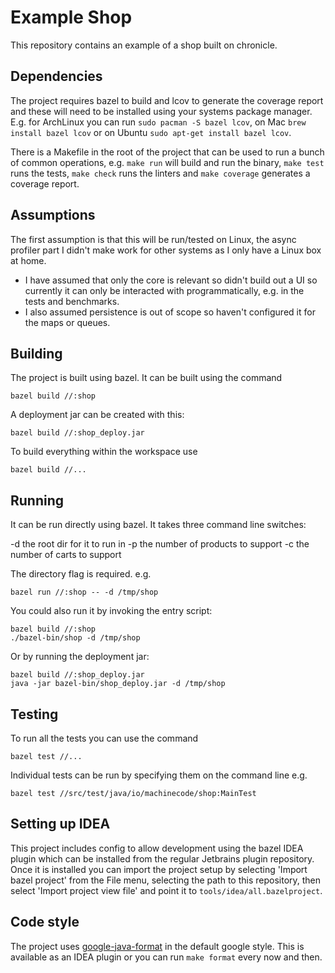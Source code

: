# Example Shop

This repository contains an example of a shop built on chronicle.

## Dependencies

The project requires bazel to build and lcov to generate the coverage report
and these will need to be installed using your systems package manager. E.g.
for ArchLinux you can run `sudo pacman -S bazel lcov`, on Mac
`brew install bazel lcov` or on Ubuntu `sudo apt-get install bazel lcov`.

There is a Makefile in the root of the project that can be used to run a
bunch of common operations, e.g. `make run` will build and run the binary,
`make test` runs the tests, `make check` runs the linters and `make coverage`
generates a coverage report.

## Assumptions

The first assumption is that this will be run/tested on Linux, the async
profiler part I didn't make work for other systems as I only have a Linux
box at home.

- I have assumed that only the core is relevant so didn't build out a UI
so currently it can only be interacted with programmatically, e.g. in the
tests and benchmarks.
- I also assumed persistence is out of scope so haven't configured it for
the maps or queues. 

## Building

The project is built using bazel. It can be built using the command

```$shell
bazel build //:shop
```

A deployment jar can be created with this:

```$shell
bazel build //:shop_deploy.jar
```

To build everything within the workspace use

```$shell
bazel build //...
```

## Running

It can be run directly using bazel. It takes three command line switches:

-d the root dir for it to run in
-p the number of products to support
-c the number of carts to support

The directory flag is required. e.g.

```$shell
bazel run //:shop -- -d /tmp/shop
```

You could also run it by invoking the entry script:

```$shell
bazel build //:shop
./bazel-bin/shop -d /tmp/shop
```

Or by running the deployment jar:

```$shell
bazel build //:shop_deploy.jar
java -jar bazel-bin/shop_deploy.jar -d /tmp/shop
```

## Testing

To run all the tests you can use the command

```$shell
bazel test //...
```

Individual tests can be run by specifying them on the command line e.g.

```$shell
bazel test //src/test/java/io/machinecode/shop:MainTest
```

## Setting up IDEA

This project includes config to allow development using the
bazel IDEA plugin which can be installed from the regular Jetbrains
plugin repository. Once it is installed you can import the project
setup by selecting 'Import bazel project' from the File menu,
selecting the path to this repository, then select
'Import project view file' and point it to `tools/idea/all.bazelproject`.

## Code style

The project uses [google-java-format](https://github.com/google/google-java-format)
in the default google style. This is available as an IDEA plugin or you can run
`make format` every now and then.